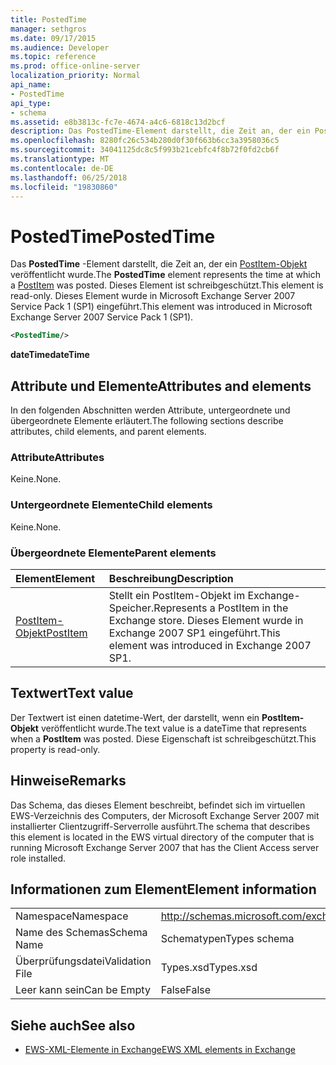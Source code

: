 ```yaml
---
title: PostedTime
manager: sethgros
ms.date: 09/17/2015
ms.audience: Developer
ms.topic: reference
ms.prod: office-online-server
localization_priority: Normal
api_name:
- PostedTime
api_type:
- schema
ms.assetid: e8b3813c-fc7e-4674-a4c6-6818c13d2bcf
description: Das PostedTime-Element darstellt, die Zeit an, der ein PostItem-Objekt veröffentlicht wurde. Dieses Element ist schreibgeschützt. Dieses Element wurde in Microsoft Exchange Server 2007 Service Pack 1 (SP1) eingeführt.
ms.openlocfilehash: 8280fc26c534b280d0f30f663b6cc3a3958036c5
ms.sourcegitcommit: 34041125dc8c5f993b21cebfc4f8b72f0fd2cb6f
ms.translationtype: MT
ms.contentlocale: de-DE
ms.lasthandoff: 06/25/2018
ms.locfileid: "19830860"
---
```

# <a name="postedtime"></a><span data-ttu-id="9f7c1-105">PostedTime</span><span class="sxs-lookup"><span data-stu-id="9f7c1-105">PostedTime</span></span>

<span data-ttu-id="9f7c1-106">Das **PostedTime** -Element darstellt, die Zeit an, der ein [PostItem-Objekt](postitem.md) veröffentlicht wurde.</span><span class="sxs-lookup"><span data-stu-id="9f7c1-106">The **PostedTime** element represents the time at which a [PostItem](postitem.md) was posted.</span></span> <span data-ttu-id="9f7c1-107">Dieses Element ist schreibgeschützt.</span><span class="sxs-lookup"><span data-stu-id="9f7c1-107">This element is read-only.</span></span> <span data-ttu-id="9f7c1-108">Dieses Element wurde in Microsoft Exchange Server 2007 Service Pack 1 (SP1) eingeführt.</span><span class="sxs-lookup"><span data-stu-id="9f7c1-108">This element was introduced in Microsoft Exchange Server 2007 Service Pack 1 (SP1).</span></span> 
  
```xml
<PostedTime/>
```

 <span data-ttu-id="9f7c1-109">**dateTime**</span><span class="sxs-lookup"><span data-stu-id="9f7c1-109">**dateTime**</span></span>
## <a name="attributes-and-elements"></a><span data-ttu-id="9f7c1-110">Attribute und Elemente</span><span class="sxs-lookup"><span data-stu-id="9f7c1-110">Attributes and elements</span></span>

<span data-ttu-id="9f7c1-111">In den folgenden Abschnitten werden Attribute, untergeordnete und übergeordnete Elemente erläutert.</span><span class="sxs-lookup"><span data-stu-id="9f7c1-111">The following sections describe attributes, child elements, and parent elements.</span></span>
  
### <a name="attributes"></a><span data-ttu-id="9f7c1-112">Attribute</span><span class="sxs-lookup"><span data-stu-id="9f7c1-112">Attributes</span></span>

<span data-ttu-id="9f7c1-113">Keine.</span><span class="sxs-lookup"><span data-stu-id="9f7c1-113">None.</span></span>
  
### <a name="child-elements"></a><span data-ttu-id="9f7c1-114">Untergeordnete Elemente</span><span class="sxs-lookup"><span data-stu-id="9f7c1-114">Child elements</span></span>

<span data-ttu-id="9f7c1-115">Keine.</span><span class="sxs-lookup"><span data-stu-id="9f7c1-115">None.</span></span>
  
### <a name="parent-elements"></a><span data-ttu-id="9f7c1-116">Übergeordnete Elemente</span><span class="sxs-lookup"><span data-stu-id="9f7c1-116">Parent elements</span></span>

|<span data-ttu-id="9f7c1-117">**Element**</span><span class="sxs-lookup"><span data-stu-id="9f7c1-117">**Element**</span></span>|<span data-ttu-id="9f7c1-118">**Beschreibung**</span><span class="sxs-lookup"><span data-stu-id="9f7c1-118">**Description**</span></span>|
|:-----|:-----|
|[<span data-ttu-id="9f7c1-119">PostItem-Objekt</span><span class="sxs-lookup"><span data-stu-id="9f7c1-119">PostItem</span></span>](postitem.md) <br/> |<span data-ttu-id="9f7c1-120">Stellt ein PostItem-Objekt im Exchange-Speicher.</span><span class="sxs-lookup"><span data-stu-id="9f7c1-120">Represents a PostItem in the Exchange store.</span></span> <span data-ttu-id="9f7c1-121">Dieses Element wurde in Exchange 2007 SP1 eingeführt.</span><span class="sxs-lookup"><span data-stu-id="9f7c1-121">This element was introduced in Exchange 2007 SP1.</span></span>  <br/> |
   
## <a name="text-value"></a><span data-ttu-id="9f7c1-122">Textwert</span><span class="sxs-lookup"><span data-stu-id="9f7c1-122">Text value</span></span>

<span data-ttu-id="9f7c1-123">Der Textwert ist einen datetime-Wert, der darstellt, wenn ein **PostItem-Objekt** veröffentlicht wurde.</span><span class="sxs-lookup"><span data-stu-id="9f7c1-123">The text value is a dateTime that represents when a **PostItem** was posted.</span></span> <span data-ttu-id="9f7c1-124">Diese Eigenschaft ist schreibgeschützt.</span><span class="sxs-lookup"><span data-stu-id="9f7c1-124">This property is read-only.</span></span> 
  
## <a name="remarks"></a><span data-ttu-id="9f7c1-125">Hinweise</span><span class="sxs-lookup"><span data-stu-id="9f7c1-125">Remarks</span></span>

<span data-ttu-id="9f7c1-126">Das Schema, das dieses Element beschreibt, befindet sich im virtuellen EWS-Verzeichnis des Computers, der Microsoft Exchange Server 2007 mit installierter Clientzugriff-Serverrolle ausführt.</span><span class="sxs-lookup"><span data-stu-id="9f7c1-126">The schema that describes this element is located in the EWS virtual directory of the computer that is running Microsoft Exchange Server 2007 that has the Client Access server role installed.</span></span>
  
## <a name="element-information"></a><span data-ttu-id="9f7c1-127">Informationen zum Element</span><span class="sxs-lookup"><span data-stu-id="9f7c1-127">Element information</span></span>

|||
|:-----|:-----|
|<span data-ttu-id="9f7c1-128">Namespace</span><span class="sxs-lookup"><span data-stu-id="9f7c1-128">Namespace</span></span>  <br/> |http://schemas.microsoft.com/exchange/services/2006/types  <br/> |
|<span data-ttu-id="9f7c1-129">Name des Schemas</span><span class="sxs-lookup"><span data-stu-id="9f7c1-129">Schema Name</span></span>  <br/> |<span data-ttu-id="9f7c1-130">Schematypen</span><span class="sxs-lookup"><span data-stu-id="9f7c1-130">Types schema</span></span>  <br/> |
|<span data-ttu-id="9f7c1-131">Überprüfungsdatei</span><span class="sxs-lookup"><span data-stu-id="9f7c1-131">Validation File</span></span>  <br/> |<span data-ttu-id="9f7c1-132">Types.xsd</span><span class="sxs-lookup"><span data-stu-id="9f7c1-132">Types.xsd</span></span>  <br/> |
|<span data-ttu-id="9f7c1-133">Leer kann sein</span><span class="sxs-lookup"><span data-stu-id="9f7c1-133">Can be Empty</span></span>  <br/> |<span data-ttu-id="9f7c1-134">False</span><span class="sxs-lookup"><span data-stu-id="9f7c1-134">False</span></span>  <br/> |
   
## <a name="see-also"></a><span data-ttu-id="9f7c1-135">Siehe auch</span><span class="sxs-lookup"><span data-stu-id="9f7c1-135">See also</span></span>



- [<span data-ttu-id="9f7c1-136">EWS-XML-Elemente in Exchange</span><span class="sxs-lookup"><span data-stu-id="9f7c1-136">EWS XML elements in Exchange</span></span>](ews-xml-elements-in-exchange.md)

